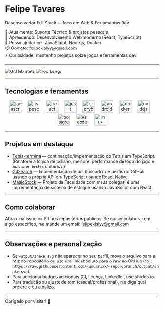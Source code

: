 # Felipe Tavares

Desenvolvedor Full Stack — foco em Web & Ferramentas Dev

🔭 Atualmente: Suporte Técnico & projetos pessoais  
🌱 Aprendendo: Desenvolvimento Web moderno (React, TypeScript)  
💬 Posso ajudar em: JavaScript, Node.js, Docker  
📫 Contato: <felipekislyy@gmail.com>  
⚡ Curiosidade: mantenho projetos sobre jogos e ferramentas dev

---

![GitHub stats](https://github-readme-stats.vercel.app/api?username=FelipeMTavaresS&show_icons=true&theme=tokyonight&locale=pt-br)
![Top Langs](https://github-readme-stats.vercel.app/api/top-langs?username=FelipeMTavaresS&layout=compact&card_width=320&langs_count=6&theme=tokyonight&locale=pt-br)

---

## Tecnologias e ferramentas

<div align="center">
  <img src="https://cdn.jsdelivr.net/gh/devicons/devicon/icons/javascript/javascript-original.svg" height="40" alt="javascript logo"  />
  <img width="12" />
  <img src="https://cdn.jsdelivr.net/gh/devicons/devicon/icons/typescript/typescript-original.svg" height="40" alt="typescript logo"  />
  <img width="12" />
  <img src="https://cdn.jsdelivr.net/gh/devicons/devicon/icons/react/react-original.svg" height="40" alt="react logo"  />
  <img width="12" />
  <img src="https://cdn.jsdelivr.net/gh/devicons/devicon/icons/jest/jest-plain.svg" height="40" alt="jest logo"  />
  <img width="12" />
  <img src="https://cdn.jsdelivr.net/gh/devicons/devicon/icons/storybook/storybook-original.svg" height="40" alt="storybook logo"  />
  <img width="12" />
  <img src="https://cdn.jsdelivr.net/gh/devicons/devicon/icons/androidstudio/androidstudio-original.svg" height="40" alt="androidstudio logo"  />
  <img width="12" />
  <img src="https://cdn.jsdelivr.net/gh/devicons/devicon/icons/docker/docker-original.svg" height="40" alt="docker logo"  />
  <img width="12" />
  <img src="https://cdn.jsdelivr.net/gh/devicons/devicon/icons/nodejs/nodejs-original.svg" height="40" alt="nodejs logo"  />
  <img width="12" />
  <img src="https://cdn.jsdelivr.net/gh/devicons/devicon/icons/postgresql/postgresql-original.svg" height="40" alt="postgresql logo"  />
  <img width="12" />
  <img src="https://cdn.jsdelivr.net/gh/devicons/devicon/icons/vscode/vscode-original.svg" height="40" alt="vscode logo"  />
  <img width="12" />
  <img src="https://cdn.jsdelivr.net/gh/devicons/devicon/icons/linux/linux-original.svg" height="40" alt="linux logo"  />
</div>

---

## Projetos em destaque

- [Tetris-termina](https://github.com/FelipeMTavaresS/Tetris-termina) — continuação/implementação do Tetris em TypeScript. (Refatorei a lógica de colisão, melhorei performance do loop do jogo e adicionei testes unitários.)
- [GitSearch](https://github.com/FelipeMTavaresS/GitSearch) — Implementação de um buscador de perfis do GitHub usando a própria API em TypeScript usando React Native.
- [MagicStock](https://github.com/Liragbr/MagicStock) — Projeto da Faculdade com meus colegas, é uma implementação de sistema de estoque usando JavaScript com React.

---

## Como colaborar

Abra uma issue ou PR nos repositórios públicos. Se quiser colaborar em algo específico, me mande um email: <felipekislyy@gmail.com>

---

## Observações e personalização

- Se `output/snake.svg` não aparecer no seu perfil, mova o arquivo para a raiz do repositório ou use um link absoluto para o raw no GitHub (ex.: `https://raw.githubusercontent.com/<usuario>/<repo>/branch/output/snake.svg`).
- Para adicionar badges adicionais (CI, licença, LinkedIn), use shields.io.
- Para tradução ou ajuste de tom (casual/profissional), me diga qual prefere e eu atualizo.

---

Obrigado por visitar! 👋
